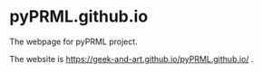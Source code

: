 # pyPRML.github.io
The webpage for pyPRML project.

The website is https://geek-and-art.github.io/pyPRML.github.io/ .
